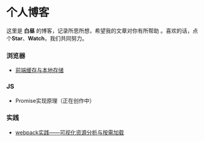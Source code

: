 # 个人博客

这里是 **白昼** 的博客，记录所思所想，希望我的文章对你有所帮助 。喜欢的话，点个**Star**、**Watch**，我们共同努力。

### 浏览器
+ [前端缓存与本地存储](https://github.com/dayTimeAffect/blog/blob/master/article/%E5%89%8D%E7%AB%AF%E7%BC%93%E5%AD%98%E4%B8%8E%E6%9C%AC%E5%9C%B0%E5%AD%98%E5%82%A8.md)

### JS
+ Promise实现原理（正在创作中）

### 实践
+ [webpack实践——可视化资源分析与按需加载](https://github.com/dayTimeAffect/blog/blob/master/article/webpack%E5%AE%9E%E8%B7%B5%E2%80%94%E2%80%94%E5%8F%AF%E8%A7%86%E5%8C%96%E8%B5%84%E6%BA%90%E5%88%86%E6%9E%90%E4%B8%8E%E6%8C%89%E9%9C%80%E5%8A%A0%E8%BD%BD.md)
